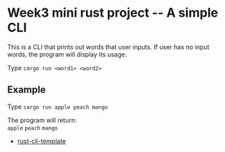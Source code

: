 # Week3 mini rust project -- A simple CLI
This is a CLI that prints out words that user inputs. If user has no input words, the program will display its usage.

Type `cargo run <word1> <word2>`


## Example
Type `cargo run apple peach mango`

The program will return:<br />
`apple`
`peach`
`mango`



* [rust-cli-template](https://github.com/kbknapp/rust-cli-template)
